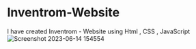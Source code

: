 # Inventrom-Website
I have created Inventrom - Website using Html , CSS , JavaScript
![Screenshot 2023-06-14 154554](https://github.com/Palla007/Inventrom-Website/assets/104196811/41685110-6920-4991-b489-789bd75d2162)
